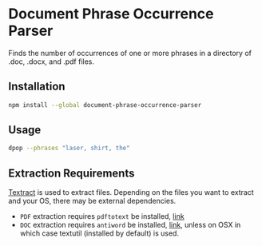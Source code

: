 # Document Phrase Occurrence Parser

Finds the number of occurrences of one or more phrases in a directory of .doc, .docx, and .pdf files.

## Installation

```bash
npm install --global document-phrase-occurrence-parser
```

## Usage

```bash
dpop --phrases "laser, shirt, the"
```

## Extraction Requirements

[Textract](https://github.com/dbashford/textract) is used to extract files. Depending on the files you want to extract and your OS, there may be external dependencies.

* `PDF` extraction requires `pdftotext` be installed, [link](http://www.foolabs.com/xpdf/download.html)
* `DOC` extraction requires `antiword` be installed, [link](http://www.winfield.demon.nl/), unless on OSX in which case textutil (installed by default) is used.